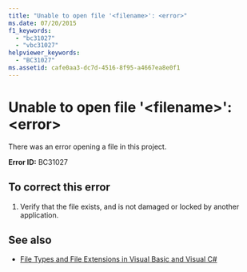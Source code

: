 ```yaml
---
title: "Unable to open file '<filename>': <error>"
ms.date: 07/20/2015
f1_keywords: 
  - "bc31027"
  - "vbc31027"
helpviewer_keywords: 
  - "BC31027"
ms.assetid: cafe0aa3-dc7d-4516-8f95-a4667ea8e0f1
---
```

# Unable to open file '\<filename>': \<error>
There was an error opening a file in this project.  
  
 **Error ID:** BC31027  
  
## To correct this error  
  
1. Verify that the file exists, and is not damaged or locked by another application.  
  
## See also

- [File Types and File Extensions in Visual Basic and Visual C#](https://docs.microsoft.com/previous-versions/visualstudio/visual-studio-2010/8k0zafxb(v=vs.100))

